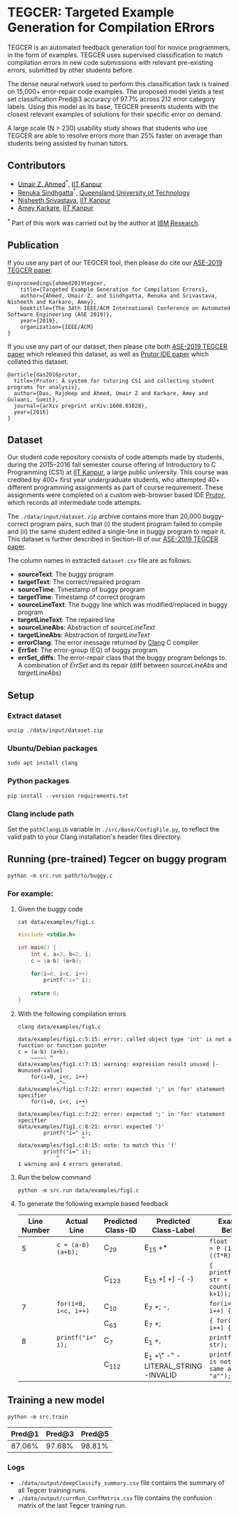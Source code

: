 # TEGCER: Targeted Example Generation for Compilation ERrors
TEGCER is an automated feedback generation tool for novice programmers, in the form of examples. TEGCER uses supervised classification to match compilation errors in new code submissions with relevant pre-existing errors, submitted by other students before. 

The dense neural network used to perform this classification task is trained on 15,000+ error-repair code examples. The proposed model yields a test set classification Pred@3 accuracy of 97.7% across 212 error category labels. Using this model as its base, TEGCER presents students with the closest relevant examples of solutions for their specific error on demand. 

A large scale (N > 230) usability study shows that students who use TEGCER are able to resolve errors more than 25% faster on average than students being assisted by human tutors.

## Contributors
- [Umair Z. Ahmed](https://www.cse.iitk.ac.in/users/umair/)<sup>*</sup>, [IIT Kanpur](https://www.cse.iitk.ac.in/)
- [Renuka Sindhgatta](https://staff.qut.edu.au/staff/renuka.sindhgattarajan)<sup>*</sup>, [Queensland University of Technology](https://www.qut.edu.au/)
- [Nisheeth Srivastava](https://www.cse.iitk.ac.in/users/nsrivast/), [IIT Kanpur](https://www.cse.iitk.ac.in/)
- [Amey Karkare](https://www.cse.iitk.ac.in/users/karkare/), [IIT Kanpur](https://www.cse.iitk.ac.in/)

<sup>*</sup> Part of this work was carried out by the author at [IBM Research](https://www.research.ibm.com/labs/india/).

## Publication
If you use any part of our TEGCER tool, then please do cite our [ASE-2019 TEGCER paper](https://arxiv.org/pdf/1909.00769.pdf).

```
@inproceedings{ahmed2019tegcer,
    title={Targeted Example Generation for Compilation Errors},
    author={Ahmed, Umair Z. and Sindhgatta, Renuka and Srivastava, Nisheeth and Karkare, Amey},
    booktitle={The 34th IEEE/ACM International Conference on Automated Software Engineering (ASE 2019)},
    year={2019},
    organization={IEEE/ACM}
}
```

If you use any part of our dataset, then please cite both [ASE-2019 TEGCER paper](https://arxiv.org/pdf/1909.00769.pdf) which released this dataset, as well as [Prutor IDE paper](https://arxiv.org/pdf/1608.03828.pdf) which collated this dataset.

```
@article{das2016prutor,
  title={Prutor: A system for tutoring CS1 and collecting student programs for analysis},
  author={Das, Rajdeep and Ahmed, Umair Z and Karkare, Amey and Gulwani, Sumit},
  journal={arXiv preprint arXiv:1608.03828},
  year={2016}
}
```

## Dataset
Our student code repository consists of code attempts made by students, during the 2015–2016 fall semester course offering of Introductory to C Programming (CS1) at [IIT Kanpur](http://www.iitk.ac.in/), a large public university. This course was credited by 400+ first year undergraduate students, who attempted 40+ different programming assignments as part of course requirement. These assignments were completed on a custom web-browser based IDE [Prutor](https://www.cse.iitk.ac.in/users/karkare/prutor/), which records all intermediate code attempts.

The `./data/input/dataset.zip` archive contains more than 20,000 buggy-correct program pairs, such that (i) the student program failed to compile and (ii) the same student edited a single-line in buggy program to repair it. This dataset is further described in Section-III of our [ASE-2019 TEGCER paper](https://arxiv.org/pdf/1909.00769.pdf).

The column names in extracted `dataset.csv` file are as follows:
- **sourceText**: The buggy program
- **targetText**: The correct/repaired program
- **sourceTime**: Timestamp of buggy program
- **targetTime**: Timestamp of correct program
- **sourceLineText**: The buggy line which was modified/replaced in buggy program
- **targetLineText**: The repaired line
- **sourceLineAbs**: Abstraction of *sourceLineText*
- **targetLineAbs**: Abstraction of *targetLineText*
- **errorClang**: The error message returned by [Clang](https://clang.llvm.org/) C compiler
- **ErrSet**: The error-group (EG) of buggy program
- **errSet_diffs**: The error-repair class that the buggy program belongs to. A combination of *ErrSet* and its repair (diff between *sourceLineAbs* and *targetLineAbs*)
       


## Setup
### Extract dataset
`unzip ./data/input/dataset.zip`

### Ubuntu/Debian packages
`sudo apt install clang`

### Python packages
`pip install --version requirements.txt`

### Clang include path
Set the `pathClangLib` variable in `./src/Base/ConfigFile.py`, to reflect the valid path to your Clang installation's header files directory.


## Running (pre-trained) Tegcer on buggy program
`python -m src.run path/to/buggy.c`

### For example:
1. Given the buggy code 

    `cat data/examples/fig1.c`

    ```c
    #include <stdio.h>

    int main() {
        int c, a=3, b=2, i;    
        c = (a-b) (a+b);

        for(i=0, i<c, i++)
            printf("i=" i);
        
        return 0;
    }
    ```

2. With the following compilation errors

    `clang data/examples/fig1.c`

    ```
    data/examples/fig1.c:5:15: error: called object type 'int' is not a function or function pointer
    c = (a-b) (a+b);
        ~~~~~ ^
    data/examples/fig1.c:7:15: warning: expression result unused [-Wunused-value]
        for(i=0, i<c, i++)
                ~^~
    data/examples/fig1.c:7:22: error: expected ';' in 'for' statement specifier
        for(i=0, i<c, i++)
                        ^
    data/examples/fig1.c:7:22: error: expected ';' in 'for' statement specifier
    data/examples/fig1.c:8:21: error: expected ')'
            printf("i=" i);
                        ^
    data/examples/fig1.c:8:15: note: to match this '('
            printf("i=" i);
                ^
    1 warning and 4 errors generated.

    ```

2. Run the below command

    `python -m src.run data/examples/fig1.c`

3. To generate the following example based feedback

    | Line <br> Number | Actual <br> Line | Predicted <br> Class-ID | Predicted <br> Class-Label | Example <br> Before | Example <br> After |
    | --- | --- | --- | --- | --- | --- |
    | 5   | `c = (a-b) (a+b);` | C<sub>29</sub> | E<sub>15</sub> +\* | `float Amount = P (1+((T*R)/100));` | `float Amount = P*(1+(( T*R)/100));` 
    |     |  | C<sub>123</sub> | E<sub>15</sub> +[ +] -( -) | `{ printf("%s", str + count(N-k+1)); }` | `{ printf("%s", str + count[N-k+1]); }`    
    | 7   | `for(i=0, i<c, i++)` | C<sub>10</sub> | E<sub>7</sub> +; -, | `for(i=0, i<n; i++) {` | `for(i=0; i<n; i++) {` |
    |     |                      | C<sub>63</sub> | E<sub>7</sub> +; | `{ for(i=0; i++) {` | `{ for(i=0; ; i++) {` |
    | 8   | `printf("i=" i);` | C<sub>7</sub> | E<sub>1</sub> +, | `printf("%s" str);` | `printf("%s", str); ` |
    |     |                   | C<sub>112</sub> | E<sub>1</sub> +\\" -" -LITERAL_STRING -INVALID | `printf("'a' is not the same as "a"");` | `printf("'a' is not the same as \"a\"");` |

## Training a new model
`python -m src.train`

| Pred@1 | Pred@3 | Pred@5 |
| --- | --- | --- |
| 87.06% | 97.68% | 98.81% |

### Logs
- `./data/output/deepClassify_summary.csv` file contains the summary of all Tegcer training runs.
- `./data/output/currRun_ConfMatrix.csv` file contains the confusion matrix of the last Tegcer training run.
